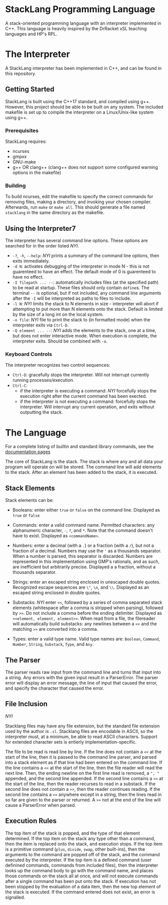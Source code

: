 # StackLang Programming Language

A stack-oriented programming language with an interpreter implemented in C++. This language is heavily inspired by the DrRacket xSL teaching languages and HP's RPL.

# The Interpreter

A StackLang interpreter has been implemented in C++, and can be found in this repository.

## Getting Started

StackLang is built using the C++17 standard, and compiled using g++. However, this project should be able to be built on any system. The included makefile is set up to compile the interpreter on a Linux/Unix-like system using g++.

### Prerequisites

StackLang requires:

* ncurses
* gmpxx
* GNU-make
* g++ OR clang++ (clang++ does not support some configured warning options in the makefile)

### Building

To build ncurses, edit the makefile to specify the correct commands for removing files, making a directory, and invoking your chosen compiler. Afterwards, run `make` or `make all`. This should generate a file named `stacklang` in the same directory as the makefile.

## Using the Interpreter7

The interpreter has several command line options. These options are searched for in the order listed *NYI*.

* `-?`, `-h`, `--help`: *NYI* prints a summary of the command line options, then exits immediately.
* `-d N`: activates debugging of the interpreter in mode N - this is not guarenteed to have an effect. The default mode of 0 is guarenteed to have no effect.
* `-I filepath ... --`: automatically includes files (at the specified path) to be read at startup. These files should only contain `define`s. The terminal `--` is optional, but if not included, any command line arguments after the `-I` will be interpreted as paths to files to include.
* `-l N`: *NYI* limits the stack to N elements in size - interpreter will abort if attempting to put more than N elements onto the stack. Default is limited by the size of a long int on the local system.
* `-o file`: *NYI* file to print the stack to (in formatted mode) when the interpreter exits via `Ctrl-D`.
* `-Q element ... --`: *NYI* adds the elements to the stack, one at a time, but does not enter interactive mode. When execution is complete, the interpreter exits. Should be combined with `-o`.

### Keyboard Controls

The interpreter recognizes two control sequences:

* `Ctrl-D`: gracefully stops the interpreter. Will not interrupt currently running processes/execution.
* `Ctrl-C`: 
    * if the interpreter is executing a command: *NYI* forcefully stops the execution right after the current command has been exected.
    * if the interpreter is not executing a command: forcefully stops the interpreter. Will interrupt any current operation, and exits without outputting the stack.

# The Language

For a complete listing of builtin and standard library commands, see the [documentation pages](link)

The core of StackLang is the stack. The stack is where any and all data your program will operate on will be stored. The command line will add elements to the stack. After an element has been added to the stack, it is executed.

## Stack Elements

Stack elements can be:

* Booleans: enter either `true` or `false` on the command line. Displayed as `true` or `false`

* Commands: enter a valid command name. Permitted characters: any alphanumeric character, `-`, `?`, and `*`. Note that the command doesn't have to exist. Displayed as `<commandName>`.

* Numbers: enter a decimal (with a `.`) or a fraction (with a `/`), but not a fraction of a decimal. Numbers may use the `'` as a thousands separator. When a number is parsed, this separator is discarded. Numbers are represented in this implementation using GMP's rationals, and as such, are inefficient but arbitrarily precise. Displayed a a fraction, without a thousands separator.

* Strings: enter an escaped string enclosed in unescaped double quotes. Recognized escape sequences are `\"`, `\n`, and `\\`. Displayed as an escaped string enclosed in double quotes.

* Substacks: *NYI* enter `<<`, followed by a series of comma separated stack elements (whitespace after a comma is stripped when parsing), followed by `>>`. Do not include a comma before the ending delimiter. Displayed as `<<element, element, element>>`. When read from a file, the filereader will automatically build substacks: any newlines between a `<<` and the matching `>>` are converted into a comma.

* Types: enter a valid type name. Valid type names are: `Boolean`, `Command`, `Number`, `String`, `Substack`, `Type`, and `Any`.

## The Parser

The parser reads raw input from the command line and turns that input into a string. Any errors with the given input result in a ParserError. The parser error will display an error message, the line of input that caused the error, and specify the character that caused the error.

## File Inclusion

*NYI*

Stacklang files may have any file extension, but the standard file extension used by the author is `.sl`. Stacklang files are encodable in ASCII, so the interpreter must, at a minimum, be able to read ASCII characters. Support for extended character sets is entierly implementation-specific.

The file to be read is read line by line. If the line does not contain a `<<` at the start of the line, then it is passed to the command line parser, and parsed into a stack element as if that line had been entered on the command line. If the line contains a `<<` at the start of the line, then the file reader will read the next line. Then, the ending newline on the first line read is removed, a `", "` appended, and the second line appended. If the second line contains a `<<` at the start of the line, then the reader recurses to read in a substack. If the second line does not contain a `>>`, then the reader continues reading. If the second line contains a `>>` anywhere except in a string, then the lines read in so far are given to the parser or returned. A `>>` not at the end of the line will cause a ParserError when parsed.

## Execution Rules

The top item of the stack is popped, and the type of that element determined. If the top item on the stack any type other than a command, then the item is replaced onto the stack, and execution stops. If the top item is a primitive command (`plus`, `divide`, `swap`, other built-ins), then the arguments to the command are popped off of the stack, and the command executed by the interpreter. If the top item is a defined command (user definined commands, commands from included files), then the interpreter looks up the command body to go with the command name, and places those commands on the stack all at once, and will not execute commands after a single command has been put onto the stack. If execution has not been stopped by the evaluation of a data item, then the new top element of the stack is executed. If the command entered does not exist, an error is signalled.

